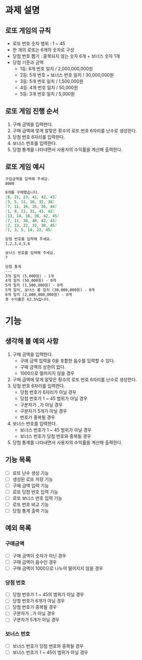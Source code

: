 # 과제 설명

## 로또 게임의 규칙

- 로또 번호 숫자 범위 : 1 ~ 45
- 한 개의 로또는 6개의 숫자로 구성
- 당첨 번호 뽑기 : 중복되지 않는 숫자 6개 + 보너스 숫자 1개
- 당첨 기준과 금액
    - 1등: 6개 번호 일치 / 2,000,000,000원
    - 2등: 5개 번호 + 보너스 번호 일치 / 30,000,000원
    - 3등: 5개 번호 일치 / 1,500,000원
    - 4등: 4개 번호 일치 / 50,000원
    - 5등: 3개 번호 일치 / 5,000원

## 로또 게임 진행 순서

1. 구매 금액을 입력한다.
2. 구매 급액에 맞게 알맞은 횟수의 로또 번호 6자리를 난수로 생성한다.
3. 당첨 번호 6자리를 입력한다.
4. 보너스 번호를 입력한다.
5. 당첨 통계를 나타내면서 사용자의 수익률을 계산해 출력한다.

## 로또 게임 예시

```markdown
구입금액을 입력해 주세요.
8000

8개를 구매했습니다.
[8, 21, 23, 41, 42, 43] 
[3, 5, 11, 16, 32, 38] 
[7, 11, 16, 35, 36, 44] 
[1, 8, 11, 31, 41, 42] 
[13, 14, 16, 38, 42, 45] 
[7, 11, 30, 40, 42, 43] 
[2, 13, 22, 32, 38, 45] 
[1, 3, 5, 14, 22, 45]

당첨 번호를 입력해 주세요.
1,2,3,4,5,6

보너스 번호를 입력해 주세요.
7

당첨 통계
---
3개 일치 (5,000원) - 1개
4개 일치 (50,000원) - 0개
5개 일치 (1,500,000원) - 0개
5개 일치, 보너스 볼 일치 (30,000,000원) - 0개
6개 일치 (2,000,000,000원) - 0개
총 수익률은 62.5%입니다.
```

# 기능

## 생각해 볼 예외 사항

1. 구매 금액을 입력한다.
    - 구매 금액 입력을 0을 포함한 음수를 입력할 수 있다.
    - 구매 금액의 상한이 없다.
    - 1000으로 떨어지지 않을 경우
2. 구매 급액에 맞게 알맞은 횟수의 로또 번호 6자리를 난수로 생성한다.
3. 당첨 번호 6자리를 입력한다.
    - 당첨 번호가 6자리가 아닐 경우
    - 당첨 번호가 1 ~ 45 범위가 아닐 경우
    - 구분자가 `,`가 아닐 경우
    - 구분자가 5개가 아닐 경우
    - 번호가 중복될 경우
4. 보너스 번호를 입력한다.
    - 보너스 번호가 1 ~ 45 범위가 아닐 경우
    - 보너스 번호가 당첨 번호와 중복될 경우
5. 당첨 통계를 나타내면서 사용자의 수익률을 계산해 출력한다.

## 기능 목록

- [ ] 로또 난수 생성 기능
- [ ] 생성된 로또 저장 기능
- [ ] 구매 금액 입력 기능
- [ ] 로또 당첨 번호 입력 기능
- [ ] 로또 보너스 번호 입력 기능
- [ ] 로또 번호 비교 기능
- [ ] 당첨 통계 출력 기능

## 예외 목록

### 구매금액

- [ ] 구매 금액이 숫자가 아닌 경우
- [ ] 구매 금액이 음수인 경우
- [ ] 구매 금액이 1000으로 나누어 떨어지지 않을 경우

### 당첨 번호

- [ ] 당첨 번호가 1 ~ 45의 범위가 아닐 경우
- [ ] 당첨 번호가 6개가 아닐 경우
- [ ] 당첨 번호가 중복될 경우
- [ ] 구분자가 `,`가 아닐 경우
- [ ] 구분자가 5개가 아닐 경우

### 보너스 번호

- [ ] 보너스 번호가 당첨 번호와 중복될 경우
- [ ] 보너스 번호가 1 ~ 45이 범위가 아닐 경우